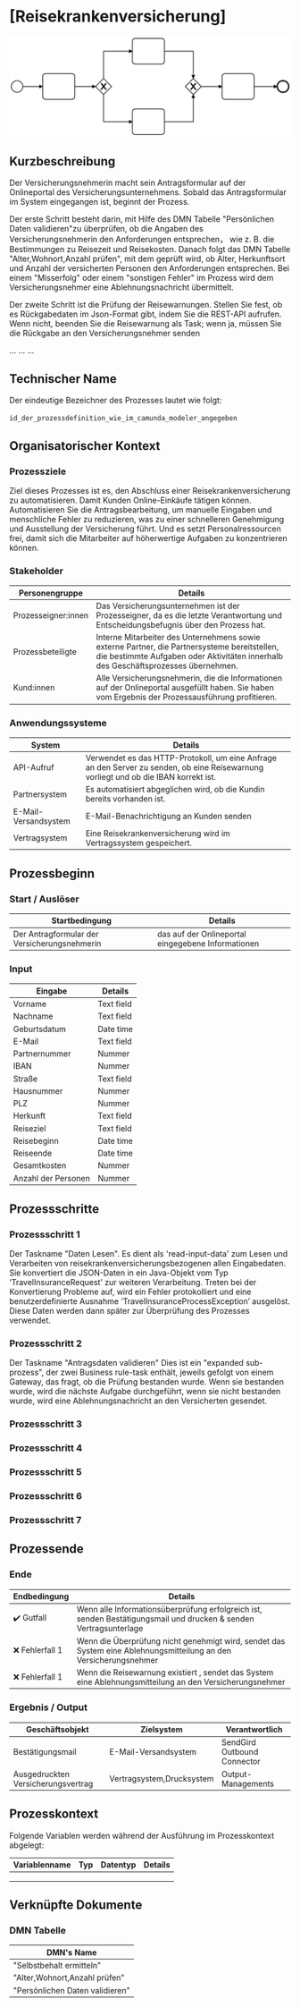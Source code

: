 


# [Reisekrankenversicherung]

![](prozessdiagramm.png)

## Kurzbeschreibung
Der Versicherungsnehmerin macht sein Antragsformular auf der Onlineportal des Versicherungsunternehmens. Sobald das Antragsformular im System eingegangen ist, beginnt der Prozess.

Der erste Schritt besteht darin, mit Hilfe des DMN Tabelle "Persönlichen Daten validieren"zu überprüfen, ob die Angaben des Versicherungsnehmerin  den Anforderungen entsprechen， wie z. B. die Bestimmungen zu Reisezeit und Reisekosten. 
Danach folgt das DMN Tabelle  "Alter,Wohnort,Anzahl prüfen", mit dem geprüft wird, ob Alter, Herkunftsort und Anzahl der versicherten Personen den Anforderungen entsprechen.
Bei einem "Misserfolg" oder einem "sonstigen Fehler" im Prozess wird dem Versicherungsnehmer  eine Ablehnungsnachricht übermittelt.

Der zweite Schritt ist die Prüfung der Reisewarnungen. Stellen Sie fest, ob es Rückgabedaten im Json-Format gibt, indem Sie die REST-API aufrufen. Wenn nicht, beenden Sie die Reisewarnung als Task; wenn ja, müssen Sie die Rückgabe an den Versicherungsnehmer senden

...
...
...


## Technischer Name

Der eindeutige Bezeichner des Prozesses lautet wie folgt:

`id_der_prozessdefinition_wie_im_camunda_modeler_angegeben`

## Organisatorischer Kontext

### Prozessziele

Ziel dieses Prozesses ist es, den Abschluss einer Reisekrankenversicherung zu automatisieren. Damit Kunden Online-Einkäufe tätigen können.
Automatisieren Sie die Antragsbearbeitung, um manuelle Eingaben und menschliche Fehler zu reduzieren, was zu einer schnelleren Genehmigung und Ausstellung der Versicherung führt. Und es setzt Personalressourcen frei, damit sich die Mitarbeiter auf höherwertige Aufgaben zu konzentrieren können.


### Stakeholder

| Personengruppe      | Details |
| ------------------- | ------- |
| Prozesseigner:innen |  Das Versicherungsunternehmen ist der Prozesseigner, da es die letzte Verantwortung und Entscheidungsbefugnis über den Prozess hat.   |
| Prozessbeteiligte   |    Interne Mitarbeiter des Unternehmens sowie externe Partner, die Partnersysteme bereitstellen, die bestimmte Aufgaben oder Aktivitäten innerhalb des Geschäftsprozesses übernehmen.    |
| Kund:innen          |  Alle Versicherungsnehmerin, die die Informationen auf der Onlineportal ausgefüllt haben. Sie haben vom Ergebnis der Prozessausführung profitieren.|

### Anwendungssysteme

| System | Details |
| ------ | ------- |
|    API-Aufruf   |   Verwendet es das HTTP-Protokoll, um eine Anfrage an den Server zu senden, ob eine Reisewarnung vorliegt und ob die IBAN korrekt ist.   |
|    Partnersystem   |      Es automatisiert abgeglichen wird, ob die Kundin bereits vorhanden ist.    |
|    E-Mail-Versandsystem    |     E-Mail-Benachrichtigung an Kunden senden    |
|    Vertragsystem |  Eine Reisekrankenversicherung wird im Vertragssystem gespeichert.  |

## Prozessbeginn

### Start / Auslöser

| Startbedingung | Details |
| -------------- | ------- |
|   Der Antragformular der Versicherungsnehmerin   |   das auf der Onlineportal eingegebene Informationen     |

### Input

| Eingabe | Details |
|---------|---------|
|Vorname|Text field|
| Nachname|Text field|
|Geburtsdatum |Date time|
|E-Mail|Text field|
|Partnernummer|Nummer|
|IBAN|Nummer|
|Straße |Text field|
|Hausnummer |Nummer|
|PLZ|Nummer|
|Herkunft |Text field|
|Reiseziel |Text field|
|Reisebeginn|Date time|
|Reiseende|Date time|
|Gesamtkosten |Nummer|
|Anzahl der Personen |Nummer|

## Prozessschritte

### Prozessschritt 1
Der Taskname "Daten Lesen".
Es dient als 'read-input-data' zum Lesen und Verarbeiten von reisekrankenversicherungsbezogenen allen Eingabedaten. Sie konvertiert die JSON-Daten in ein Java-Objekt vom Typ ‘TravelInsuranceRequest’ zur weiteren Verarbeitung. Treten bei der Konvertierung Probleme auf, wird ein Fehler protokolliert und eine benutzerdefinierte Ausnahme ‘TravelInsuranceProcessException’ ausgelöst.
Diese Daten werden dann später zur Überprüfung des Prozesses verwendet.

### Prozessschritt 2
Der Taskname "Antragsdaten validieren"
Dies ist ein "expanded sub-prozess", der zwei Business rule-task enthält, jeweils gefolgt von einem Gateway, das fragt, ob die Prüfung bestanden wurde. Wenn sie bestanden wurde, wird die nächste Aufgabe durchgeführt, wenn sie nicht bestanden wurde, wird eine Ablehnungsnachricht an den Versicherten gesendet.

### Prozessschritt 3

### Prozessschritt 4

### Prozessschritt 5

### Prozessschritt 6

### Prozessschritt 7



## Prozessende

### Ende

| Endbedingung | Details |
| ------------ | ------- |
| :heavy_check_mark: Gutfall | Wenn alle Informationsüberprüfung erfolgreich ist, senden Bestätigungsmail und drucken & senden Vertragsunterlage   |
| :x: Fehlerfall 1           | Wenn die Überprüfung nicht genehmigt wird, sendet das System eine Ablehnungsmitteilung an den Versicherungsnehmer |
| :x: Fehlerfall 1           | Wenn die Reisewarnung existiert , sendet das System eine Ablehnungsmitteilung an den Versicherungsnehmer |


### Ergebnis / Output

| Geschäftsobjekt | Zielsystem | Verantwortlich |
| --------------- | ---------- | -------------- |
|  Bestätigungsmail | E-Mail-Versandsystem  | SendGird Outbound Connector|
|  Ausgedruckten Versicherungsvertrag  |      Vertragsystem,Drucksystem     |        Output-Managements        |


## Prozesskontext

Folgende Variablen werden während der Ausführung im Prozesskontext abgelegt:

| Variablenname | Typ  | Datentyp | Details |
| ------------- | ---- | -------- | ------- |
|               |      |          |         |
|               |      |          |         |
|               |      |          |         |

## Verknüpfte Dokumente 

### DMN Tabelle 
| DMN's Name |  
|--------|
|  "Selbstbehalt ermitteln" |   
|"Alter,Wohnort,Anzahl prüfen"|   
|"Persönlichen Daten validieren"|  
